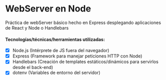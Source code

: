 # WebServer en Node

Práctica de webServer básico hecho en Express desplegando aplicaciones de React y Node o Handlebars

#### Tecnologías/técnicas/herramientas utilizadas:

- [x] Node.js (Intérprete de JS fuera del navegador)
- [x] Express (Framework para manejar peticiones HTTP con Node)
- [x] Handlebars (Creación de templates estáticos/dinámicos para servirlos desde el back-end)
- [x] dotenv (Variables de entorno del servidor)
